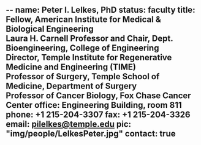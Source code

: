 --
  name: Peter I. Lelkes, PhD
  status: faculty
  title:  Fellow, American Institute for Medical & Biological Engineering <br/>
          Laura H. Carnell Professor and Chair, Dept. Bioengineering, College of Engineering <br/>
          Director, Temple Institute for Regenerative Medicine and Engineering (TIME) <br/>
          Professor of Surgery, Temple School of Medicine, Department of Surgery <br/>
          Professor of Cancer Biology, Fox Chase Cancer Center
  office: Engineering Building, room 811
  phone: +1 215-204-3307
  fax: +1 215-204-3326
  email: pilelkes@temple.edu
  pic: "img/people/LelkesPeter.jpg"
  contact: true
--